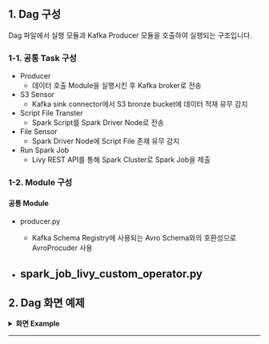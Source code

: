 ## 1. Dag 구성
Dag 파일에서 실행 모듈과 Kafka Producer 모듈을 호출하여 실행되는 구조입니다.

### 1-1. 공통 Task 구성
- Producer
    - 데이터 호출 Module을 실행시킨 후 Kafka broker로 전송
- S3 Sensor
    - Kafka sink connector에서 S3 bronze bucket에 데이터 적재 유무 감지
- Script File Transter
    - Spark Script를 Spark Driver Node로 전송
- File Sensor
    - Spark Driver Node에 Script File 존재 유무 감지
- Run Spark Job
    - Livy REST API를 통해 Spark Cluster로 Spark Job을 제출

### 1-2. Module 구성

#### 공통 Module

- producer.py
    - Kafka Schema Registry에 사용되는 Avro Schema와의 호환성으로 AvroProcuder 사용

- spark_job_livy_custom_operator.py
    -



## 2. Dag 화면 예제

<details>
<summary><strong>화면 Example</strong></summary>
<h4>Airflow Main 화면</h4>
<p align="center"><img src="https://github.com/kdu9303/elt-pipeline-project/blob/main/jpg/example_airflow1.jpg" width="740" height="200"/></p>


<h4>Task flow</h4>
<p align="center"><img src="https://github.com/kdu9303/elt-pipeline-project/blob/main/jpg/example_airflow2.jpg" width="740" height="220"/></p>
</details>

---
